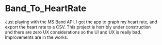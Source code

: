 # Band_To_HeartRate
Just playing with the MS Band API. I got the app to graph my heart rate, and export the heart rate to a CSV. This project is horribly under construction and there are zero UX considerations so the UI and UX is really bad. Improvements are in the works.
